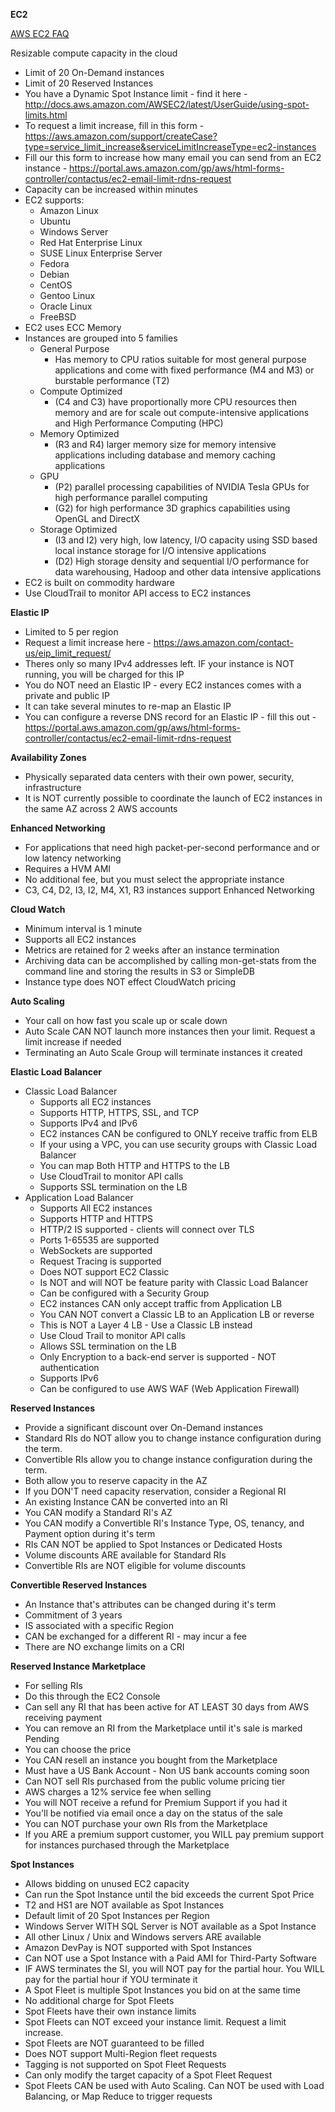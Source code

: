 **EC2**

[AWS EC2 FAQ](https://aws.amazon.com/ec2/faqs/)

Resizable compute capacity in the cloud

* Limit of 20 On-Demand instances
* Limit of 20 Reserved Instances
* You have a Dynamic Spot Instance limit - find it here - http://docs.aws.amazon.com/AWSEC2/latest/UserGuide/using-spot-limits.html
* To request a limit increase, fill in this form - https://aws.amazon.com/support/createCase?type=service_limit_increase&serviceLimitIncreaseType=ec2-instances
* Fill our this form to increase how many email you can send from an EC2 instance - https://portal.aws.amazon.com/gp/aws/html-forms-controller/contactus/ec2-email-limit-rdns-request
* Capacity can be increased within minutes
* EC2 supports:
    * Amazon Linux
    * Ubuntu
    * Windows Server
    * Red Hat Enterprise Linux
    * SUSE Linux Enterprise Server
    * Fedora
    * Debian
    * CentOS
    * Gentoo Linux
    * Oracle Linux
    * FreeBSD
* EC2 uses ECC Memory
* Instances are grouped into 5 families
    * General Purpose
        * Has memory to CPU ratios suitable for most general purpose applications and come with fixed performance (M4 and M3) or burstable performance (T2)
    * Compute Optimized
        * (C4 and C3) have proportionally more CPU resources then memory and are for scale out compute-intensive applications and High Performance Computing (HPC)
    * Memory Optimized
        * (R3 and R4) larger memory size for memory intensive applications including database and memory caching applications
    * GPU
        * (P2) parallel processing capabilities of NVIDIA Tesla GPUs for high performance parallel computing
        * (G2) for high performance 3D graphics capabilities using OpenGL and DirectX
    * Storage Optimized
        * (I3 and I2) very high, low latency, I/O capacity using SSD based local instance storage for I/O intensive applications
        * (D2) High storage density and sequential I/O performance for data warehousing, Hadoop and other data intensive applications
* EC2 is built on commodity hardware
* Use CloudTrail to monitor API access to EC2 instances

**Elastic IP**
* Limited to 5 per region
* Request a limit increase here - https://aws.amazon.com/contact-us/eip_limit_request/
* Theres only so many IPv4 addresses left. IF your instance is NOT running, you will be charged for this IP
* You do NOT need an Elastic IP - every EC2 instances comes with a private and public IP
* It can take several minutes to re-map an Elastic IP
* You can configure a reverse DNS record for an Elastic IP - fill this out - https://portal.aws.amazon.com/gp/aws/html-forms-controller/contactus/ec2-email-limit-rdns-request

**Availability Zones**
* Physically separated data centers with their own power, security, infrastructure
* It is NOT currently possible to coordinate the launch of EC2 instances in the same AZ across 2 AWS accounts

**Enhanced Networking**
* For applications that need high packet-per-second performance and or low latency networking
* Requires a HVM AMI
* No additional fee, but you must select the appropriate instance
* C3, C4, D2, I3, I2, M4, X1, R3 instances support Enhanced Networking

**Cloud Watch**
* Minimum interval is 1 minute
* Supports all EC2 instances
* Metrics are retained for 2 weeks after an instance termination
* Archiving data can be accomplished by calling mon-get-stats from the command line and storing the results in S3 or SimpleDB
* Instance type does NOT effect CloudWatch pricing

**Auto Scaling**
* Your call on how fast you scale up or scale down
* Auto Scale CAN NOT launch more instances then your limit. Request a limit increase if needed
* Terminating an Auto Scale Group will terminate instances it created

**Elastic Load Balancer**
* Classic Load Balancer
    * Supports all EC2 instances
    * Supports HTTP, HTTPS, SSL, and TCP
    * Supports IPv4 and IPv6
    * EC2 instances CAN be configured to ONLY receive traffic from ELB
    * If your using a VPC, you can use security groups with Classic Load Balancer
    * You can map Both HTTP and HTTPS to the LB
    * Use CloudTrail to monitor API calls
    * Supports SSL termination on the LB
* Application Load Balancer
    * Supports All EC2 instances
    * Supports HTTP and HTTPS
    * HTTP/2 IS supported - clients will connect over TLS
    * Ports 1-65535 are supported
    * WebSockets are supported
    * Request Tracing is supported
    * Does NOT support EC2 Classic
    * Is NOT and will NOT be feature parity with Classic Load Balancer
    * Can be configured with a Security Group
    * EC2 instances CAN only accept traffic from Application LB
    * You CAN NOT convert a Classic LB to an Application LB or reverse
    * This is NOT a Layer 4 LB - Use a Classic LB instead
    * Use Cloud Trail to monitor API calls
    * Allows SSL termination on the LB
    * Only Encryption to a back-end server is supported - NOT authentication
    * Supports IPv6
    * Can be configured to use AWS WAF (Web Application Firewall)

**Reserved Instances**
* Provide a significant discount over On-Demand instances
* Standard RIs do NOT allow you to change instance configuration during the term.
* Convertible RIs allow you to change instance configuration during the term.
* Both allow you to reserve capacity in the AZ
* If you DON'T need capacity reservation, consider a Regional RI
* An existing Instance CAN be converted into an RI
* You CAN modify a Standard RI's AZ
* You CAN modify a Convertible RI's Instance Type, OS, tenancy, and Payment option during it's term
* RIs CAN NOT be applied to Spot Instances or Dedicated Hosts
* Volume discounts ARE available for Standard RIs
* Convertible RIs are NOT eligible for volume discounts

**Convertible Reserved Instances**
* An Instance that's attributes can be changed during it's term
* Commitment of 3 years
* IS associated with a specific Region
* CAN be exchanged for a different RI - may incur a fee
* There are NO exchange limits on a CRI

**Reserved Instance Marketplace**
* For selling RIs
* Do this through the EC2 Console
* Can sell any RI that has been active for AT LEAST 30 days from AWS receiving payment
* You can remove an RI from the Marketplace until it's sale is marked Pending
* You can choose the price
* You CAN resell an instance you bought from the Marketplace
* Must have a US Bank Account - Non US bank accounts coming soon
* Can NOT sell RIs purchased from the public volume pricing tier
* AWS charges a 12% service fee when selling
* You will NOT receive a refund for Premium Support if you had it
* You'll be notified via email once a day on the status of the sale
* You can NOT purchase your own RIs from the Marketplace
* If you ARE a premium support customer, you WILL pay premium support for instances purchased through the Marketplace

**Spot Instances**
* Allows bidding on unused EC2 capacity
* Can run the Spot Instance until the bid exceeds the current Spot Price
* T2 and HS1 are NOT available as Spot Instances
* Default limit of 20 Spot Instances per Region
* Windows Server WITH SQL Server is NOT available as a Spot Instance
* All other Linux / Unix and Windows servers ARE available
* Amazon DevPay is NOT supported with Spot Instances
* Can NOT use a Spot Instance with a Paid AMI for Third-Party Software
* IF AWS terminates the SI, you will NOT pay for the partial hour. You WILL pay for the partial hour if YOU terminate it
* A Spot Fleet is multiple Spot Instances you bid on at the same time
* No additional charge for Spot Fleets
* Spot Fleets have their own instance limits
* Spot Fleets can NOT exceed your instance limit. Request a limit increase.
* Spot Fleets are NOT guaranteed to be filled
* Does NOT support Multi-Region fleet requests
* Tagging is not supported on Spot Fleet Requests
* Can only modify the target capacity of a Spot Fleet Request
* Spot Fleets CAN be used with Auto Scaling. Can NOT be used with Load Balancing, or Map Reduce to trigger requests


